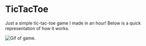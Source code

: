 # TicTacToe
Just a simple tic-tac-toe game I made in an hour! Below is a quick representation of how it works.

![Gif of game.](https://cdn.kapwing.com/final_600b39568184db010bea190d_819751.gif)
